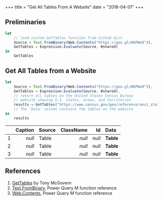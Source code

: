 +++
title = "Get All Tables From A Website"
date = "2018-04-01"
+++

## Preliminaries
```javascript
let
    // load custom GetTables function from Github Gist
    Source = Text.FromBinary(Web.Contents("https://goo.gl/WkPWo9")),
    GetTables = Expression.Evaluate(Source, #shared)
in
    GetTables
```

## Get All Tables from a Website
```javascript
let
    Source = Text.FromBinary(Web.Contents("https://goo.gl/WkPWo9")),
    GetTables = Expression.Evaluate(Source, #shared),
    // return all tables on the United States Census Bureau 
    // website showing U.S. states, areas, and territories
    results = GetTables("https://www.census.gov/geo/reference/ansi_statetables.html")
    // The 'Data' column contains the tables on the website
in
    results
```
|     |Caption |Source |ClassName |Id      |Data     |
|:---:|-------:|:------|---------:|-------:|:--------|
|1	  |*null*  |Table  |*null*    |*null*  |**Table**|
|2	  |*null*  |Table  |*null*    |*null*  |**Table**|
|3	  |*null*  |Table  |*null*    |*null*  |**Table**|

## References
1. [GetTables](https://gist.github.com/tonmcg/1173759b95943b2b9ed290b9edbe74d3) by Tony McGovern
2. [Text.FromBinary](https://msdn.microsoft.com/en-us/library/mt253365.aspx), Power Query M function reference
3. [Web.Contents](https://msdn.microsoft.com/en-us/library/mt260892.aspx), Power Query M function reference
